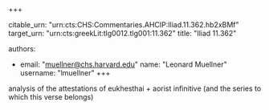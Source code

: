 +++


citable_urn: "urn:cts:CHS:Commentaries.AHCIP:Iliad.11.362.hb2xBMf"
target_urn: "urn:cts:greekLit:tlg0012.tlg001:11.362"
title: "Iliad 11.362"

authors:
- email: "muellner@chs.harvard.edu"
  name: "Leonard Muellner"
  username: "lmuellner"
+++

<p>analysis of the attestations of eukhesthai + aorist infinitive (and the series to which this verse belongs)</p>